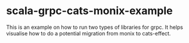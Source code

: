 # scala-grpc-cats-monix-example

This is an example on how to run two types of libraries for grpc.
It helps visualise how to do a potential migration from monix to cats-effect.
